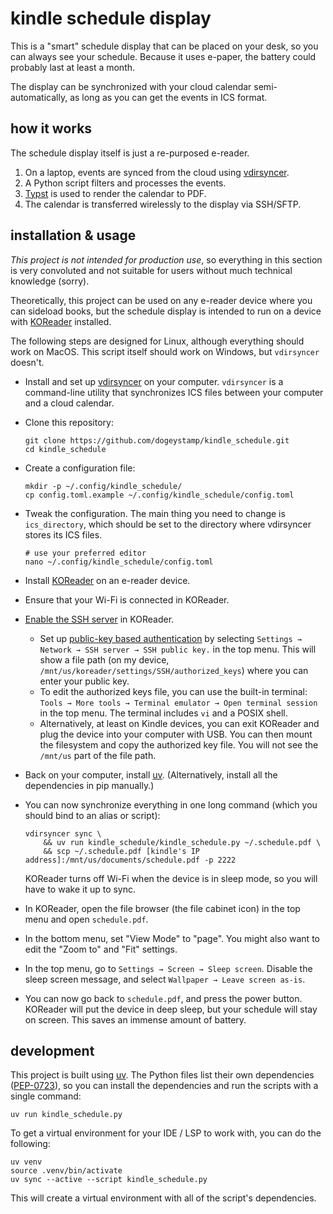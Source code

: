 # kindle schedule display

This is a "smart" schedule display that can be placed on your desk, so you can
always see your schedule. Because it uses e-paper, the battery could probably
last at least a month.

The display can be synchronized with your cloud calendar semi-automatically, as
long as you can get the events in ICS format.

## how it works

The schedule display itself is just a re-purposed e-reader.

1. On a laptop, events are synced from the cloud using [vdirsyncer](https://github.com/pimutils/vdirsyncer).
2. A Python script filters and processes the events.
3. [Typst](https://github.com/typst/typst) is used to render the calendar to PDF.
4. The calendar is transferred wirelessly to the display via SSH/SFTP.

## installation & usage

_This project is not intended for production use_, so everything in this
section is very convoluted and not suitable for users without much technical
knowledge (sorry).

Theoretically, this project can be used on any e-reader device where you can
sideload books, but the schedule display is intended to run on a device with
[KOReader](https://github.com/koreader/koreader) installed.

The following steps are designed for Linux, although everything should work on
MacOS. This script itself should work on Windows, but `vdirsyncer` doesn't.

- Install and set up [vdirsyncer](https://vdirsyncer.pimutils.org/en/stable/tutorial.html)
    on your computer. `vdirsyncer` is a command-line utility that synchronizes ICS files
    between your computer and a cloud calendar.

- Clone this repository:

    ```
    git clone https://github.com/dogeystamp/kindle_schedule.git
    cd kindle_schedule
    ```

- Create a configuration file:

    ```
    mkdir -p ~/.config/kindle_schedule/
    cp config.toml.example ~/.config/kindle_schedule/config.toml
    ```

- Tweak the configuration. The main thing you need to change is
    `ics_directory`, which should be set to the directory where vdirsyncer stores
    its ICS files.

    ```
    # use your preferred editor
    nano ~/.config/kindle_schedule/config.toml
    ```

- Install [KOReader](https://github.com/koreader/koreader) on an e-reader device.

- Ensure that your Wi-Fi is connected in KOReader.

- [Enable the SSH server](https://github.com/koreader/koreader/wiki/SSH) in KOReader.
    - Set up [public-key based authentication](https://www.baeldung.com/linux/ssh-setup-public-key-auth)
        by selecting `Settings → Network → SSH server → SSH public key.` in the top menu.
        This will show a file path (on my device, `/mnt/us/koreader/settings/SSH/authorized_keys`)
        where you can enter your public key.
    - To edit the authorized keys file, you can use the built-in terminal:
        `Tools → More tools → Terminal emulator → Open terminal session` in the
        top menu. The terminal includes `vi` and a POSIX shell.
    - Alternatively, at least on Kindle devices, you can exit KOReader and plug
        the device into your computer with USB. You can then mount the filesystem
        and copy the authorized key file. You will not see the `/mnt/us` part
        of the file path.

- Back on your computer, install [uv](https://docs.astral.sh/uv/).
    (Alternatively, install all the dependencies in pip manually.)

- You can now synchronize everything in one long command (which you should bind to an alias or script):

    ```
    vdirsyncer sync \
        && uv run kindle_schedule/kindle_schedule.py ~/.schedule.pdf \
        && scp ~/.schedule.pdf [kindle's IP address]:/mnt/us/documents/schedule.pdf -p 2222
    ```

    KOReader turns off Wi-Fi when the device is in sleep mode, so you will have to wake it up to sync.

- In KOReader, open the file browser (the file cabinet icon) in the top menu and open `schedule.pdf`.

- In the bottom menu, set "View Mode" to "page". You might also want to edit the "Zoom to" and "Fit" settings.

- In the top menu, go to `Settings → Screen → Sleep screen`. Disable the sleep screen message, and select `Wallpaper → Leave screen as-is`.

- You can now go back to `schedule.pdf`, and press the power button. KOReader will put the device in deep sleep,
    but your schedule will stay on screen. This saves an immense amount of battery.

## development

This project is built using [uv](https://docs.astral.sh/uv/).
The Python files list their own dependencies ([PEP-0723](https://peps.python.org/pep-0723/)),
so you can install the dependencies and run the scripts with a single command:

```
uv run kindle_schedule.py
```

To get a virtual environment for your IDE / LSP to work with, you can do the following:

```
uv venv
source .venv/bin/activate
uv sync --active --script kindle_schedule.py
```

This will create a virtual environment with all of the script's dependencies.
